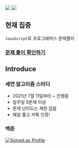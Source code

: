 <img src="https://img.shields.io/badge/Python-3776AB?style=flat-square&logo=Python&logoColor=white"/> <img src="https://img.shields.io/badge/JavaScript-F7DF1E?style=flat-square&logo=Javascript&logoColor=white"/>

## 현재 집중

`JavaScript`로 프로그래머스 문제풀이

### [문제 풀이 확인하기](https://github.com/Narastro/Algorithm_problems/issues)

## Introduce

### 세연 알고리즘 스터디

- 2021년 7월 11일부터 ~ 진행중
- 일주일 5문제 이상
- 문제 난이도는 제한 없음
- 매일 풀고 카톡 인증!

### 백준

[![Solved.ac Profile](http://mazassumnida.wtf/api/v2/generate_badge?boj=advice02)](https://solved.ac/advice02/)
